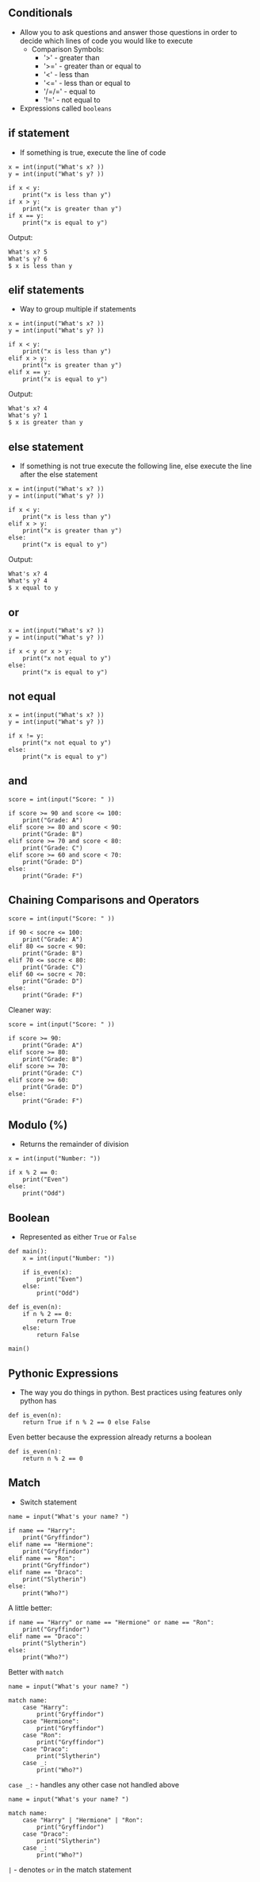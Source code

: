 ## Conditionals
- Allow you to ask questions and answer those questions in order to decide which lines of code you would like to execute
	-  Comparison Symbols:
		- '>' - greater than
		- '>=' - greater than or equal to
		- '<' - less than
		- '<=' - less than or equal to
		- '/=/=' - equal to
		- '!=' - not equal to
- Expressions called `booleans`
## if statement
- If something is true, execute the line of code
```
x = int(input("What's x? ))
y = int(input("What's y? ))

if x < y:
	print("x is less than y")
if x > y:
	print("x is greater than y")
if x == y:
	print("x is equal to y")
```
Output:
```
What's x? 5
What's y? 6
$ x is less than y
```
## elif statements
- Way to group multiple if statements
```
x = int(input("What's x? ))
y = int(input("What's y? ))

if x < y:
	print("x is less than y")
elif x > y:
	print("x is greater than y")
elif x == y:
	print("x is equal to y")
```
Output:
```
What's x? 4
What's y? 1
$ x is greater than y
```
## else statement
- If something is not true execute the following line, else execute the line after the else statement
```
x = int(input("What's x? ))
y = int(input("What's y? ))

if x < y:
	print("x is less than y")
elif x > y:
	print("x is greater than y")
else:
	print("x is equal to y")
```
Output:
```
What's x? 4
What's y? 4
$ x equal to y
```
## or
```
x = int(input("What's x? ))
y = int(input("What's y? ))

if x < y or x > y:
	print("x not equal to y")
else:
	print("x is equal to y")
```
## not equal
```
x = int(input("What's x? ))
y = int(input("What's y? ))

if x != y:
	print("x not equal to y")
else:
	print("x is equal to y")
```
## and
```
score = int(input("Score: " ))

if score >= 90 and score <= 100:
	print("Grade: A")
elif score >= 80 and score < 90:
	print("Grade: B")
elif score >= 70 and score < 80:
	print("Grade: C")
elif score >= 60 and score < 70:
	print("Grade: D")
else:
	print("Grade: F")
```
## Chaining Comparisons and Operators
```
score = int(input("Score: " ))

if 90 < socre <= 100:
	print("Grade: A")
elif 80 <= socre < 90:
	print("Grade: B")
elif 70 <= socre < 80:
	print("Grade: C")
elif 60 <= socre < 70:
	print("Grade: D")
else:
	print("Grade: F")
```
Cleaner way:
```
score = int(input("Score: " ))

if score >= 90:
	print("Grade: A")
elif score >= 80:
	print("Grade: B")
elif score >= 70:
	print("Grade: C")
elif score >= 60:
	print("Grade: D")
else:
	print("Grade: F")
```
## Modulo (%)
- Returns the remainder of division
```
x = int(input("Number: "))

if x % 2 == 0:
	print("Even")
else:
	print("Odd")
```
## Boolean
- Represented as either `True` or `False`
```
def main():
	x = int(input("Number: "))
	
	if is_even(x):
		print("Even")
	else:
		print("Odd")

def is_even(n):
	if n % 2 == 0:
		return True
	else:
		return False

main()
```
## Pythonic Expressions
- The way you do things in python. Best practices using features only python has
```
def is_even(n):
	return True if n % 2 == 0 else False
```
Even better because the expression already returns a boolean
```
def is_even(n):
	return n % 2 == 0
```
## Match
- Switch statement
```
name = input("What's your name? ")

if name == "Harry":
	print("Gryffindor")
elif name == "Hermione":
	print("Gryffindor")
elif name == "Ron":
	print("Gryffindor")
elif name == "Draco":
	print("Slytherin")
else:
	print("Who?")
```
A little better:
```
if name == "Harry" or name == "Hermione" or name == "Ron":
	print("Gryffindor")
elif name == "Draco":
	print("Slytherin")
else:
	print("Who?")
```
Better with `match`
```
name = input("What's your name? ")

match name:
	case "Harry":
		print("Gryffindor")
	case "Hermione":
		print("Gryffindor")
	case "Ron":
		print("Gryffindor")
	case "Draco":
		print("Slytherin")
	case _:
		print("Who?")
```

`case _:` - handles any other case not handled above

```
name = input("What's your name? ")

match name:
	case "Harry" | "Hermione" | "Ron":
		print("Gryffindor")
	case "Draco":
		print("Slytherin")
	case _:
		print("Who?")
```

`|` - denotes `or` in the match statement